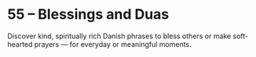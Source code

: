 # 55 – Blessings and Duas

Discover kind, spiritually rich Danish phrases to bless others or make soft-hearted prayers — for everyday or meaningful moments.